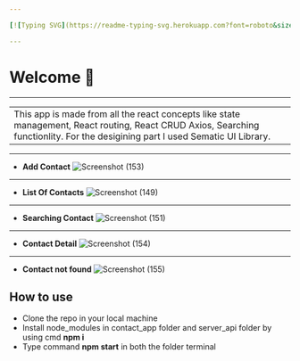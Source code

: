 ```yaml
---

[![Typing SVG](https://readme-typing-svg.herokuapp.com?font=roboto&size=35&color=F7A70E&lines=Contact+Manager+App)](https://git.io/typing-svg)

---
```


# Welcome 👋

---
<table>
<tr>
<td>
This app is made from all the react concepts like state management, React routing, React CRUD Axios, Searching functionlity.
For the desigining part I used Sematic UI Library.
</td>
</tr>
</table>

---
- **Add Contact**
![Screenshot (153)](https://user-images.githubusercontent.com/91532627/158529406-ca9a1564-b25d-4bfd-9ca2-198c5c5ab1bb.png)

---

- **List Of Contacts**
![Screenshot (149)](https://user-images.githubusercontent.com/91532627/158529429-6ae8b8a8-41f8-48ba-967f-9ccc21a5f6cb.png)

---

- **Searching Contact**
![Screenshot (151)](https://user-images.githubusercontent.com/91532627/158529480-67566714-4209-43f3-872e-b62c5d240ef9.png)

---

- **Contact Detail**
![Screenshot (154)](https://user-images.githubusercontent.com/91532627/158529500-5884bf88-02db-4d31-b732-bae10cf9aa80.png)

---

- **Contact not found**
![Screenshot (155)](https://user-images.githubusercontent.com/91532627/158529515-94012e2d-2c84-4813-80cb-95de3db8469a.png)

## How to use
- Clone the repo in your local machine
- Install node_modules in contact_app folder and server_api folder by using cmd **npm i**
- Type command **npm start** in both the folder terminal

